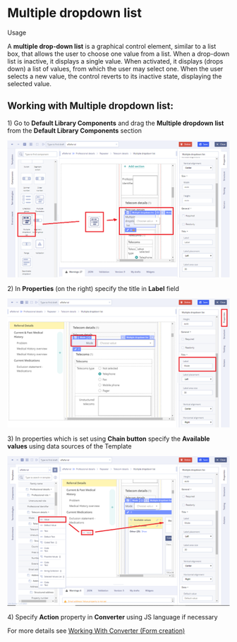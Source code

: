 # Multiple dropdown list

Usage

A **multiple drop-down list** is a graphical control element, similar to a list box, that allows the user to choose one value from a list. When a drop-down list is inactive, it displays a single value. When activated, it displays \(drops down\) a list of values, from which the user may select one. When the user selects a new value, the control reverts to its inactive state, displaying the selected value.

## Working with Multiple dropdown list: <a id="Multipledropdownlist-WorkingwithMultipledropdownlist:"></a>

1\) Go to **Default Library Components** and drag the **Multiple dropdown list** from the **Default Library Components** section

![](../../.gitbook/assets/34842199.png)

2\) In **Properties** \(on the right\) specify the title in **Label** field

![](../../.gitbook/assets/34842205.png)

3\) In properties which is set using **Chain button** specify the **Available values** using data sources of the Template

![](../../.gitbook/assets/34842208.png)

4\) Specify **Action** property in **Converter** using JS language if necessary

For more details see [Working With Converter \(Form creation\)](https://app.gitbook.com/@terekhov-rost/s/ehr-forms-docs/~/drafts/-MO25gr6PgUmqWY0d7xc/user-guide/ehr-forms-forms-in-detail/ehr-forms-form-creation#Formcreation-3.2.1WorkingwithConverter)

